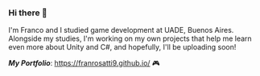 ### Hi there 👋

I'm Franco and I studied game development at UADE, Buenos Aires. 
Alongside my studies, I'm working on my own projects that help me learn even more about Unity and C#, and hopefully, I'll be uploading soon!

***My Portfolio***: https://franrosatti9.github.io/ 🎮
<!--
**franrosatti9/franrosatti9** is a ✨ _special_ ✨ repository because its `README.md` (this file) appears on your GitHub profile.

Here are some ideas to get you started:

- 🔭 I’m currently working on ...
- 🌱 I’m currently learning ...
- 👯 I’m looking to collaborate on ...
- 🤔 I’m looking for help with ...
- 💬 Ask me about ...
- 📫 How to reach me: ...
- 😄 Pronouns: ...
- ⚡ Fun fact: ...
-->
